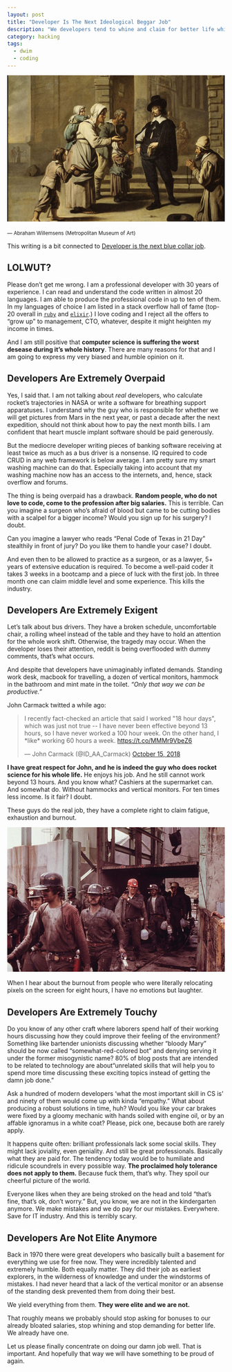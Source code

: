 ```yaml
---
layout: post
title: "Developer Is The Next Ideological Beggar Job"
description: "We developers tend to whine and claim for better life while we are extremely overpaid for doing neither complicated not important stuff"
category: hacking
tags:
  - dwim
  - coding
---
```


![professional beggars were often seen as people not deserving of aid](/img/willemsens-ideological-beggar.jpg)

<small>— Abraham Willemsens (Metropolitan Museum of Art)</small>

This writing is a bit connected to [Developer is the next blue collar job](https://dev.to/stereobooster/developer-is-the-next-blue-collar-job-269b).

## LOLWUT?

Please don’t get me wrong. I am a professional developer with 30 years of experience. I can read and understand the code written in almost 20 languages. I am able to produce the professional code in up to ten of them. In my languages of choice I am listed in a stack overflow hall of fame (top-20 overall in [`ruby`](https://stackoverflow.com/tags/ruby/topusers) and [`elixir`](https://stackoverflow.com/tags/elixir/topusers).) I love coding and I reject all the offers to “grow up” to management, CTO, whatever, despite it might heighten my income in times.

And I am still positive that **computer science is suffering the worst desease during it’s whole history**. There are many reasons for that and I am going to express my very biased and humble opinion on it.

## Developers Are Extremely Overpaid

Yes, I said that. I am not talking about _real_ developers, who calculate rocket’s trajectories in NASA or write a software for breathing support apparatuses. I understand why the guy who is responsible for whether we will get pictures from Mars in the next year, or past a decade after the next expedition, should not think about how to pay the next month bills. I am confident that heart muscle implant software should be paid generously.

But the mediocre developer writing pieces of banking software receiving at least twice as much as a bus driver is a nonsense. IQ required to code CRUD in any web framework is below average. I am pretty sure my smart washing machine can do that. Especially taking into account that my washing machine now has an access to the internets, and, hence, stack overflow and forums.

The thing is being overpaid has a drawback. **Random people, who do not love to code, come to the profession after big salaries.** This is terrible. Can you imagine a surgeon who’s afraid of blood but came to be cutting bodies with a scalpel for a bigger income? Would you sign up for his surgery? I doubt.

Can you imagine a lawyer who reads “Penal Code of Texas in 21 Day” stealthily in front of jury? Do you like them to handle your case? I doubt.

And even then to be allowed to practice as a surgeon, or as a lawyer, 5+ years of extensive education is required. To become a well-paid coder it takes 3 weeks in a bootcamp and a piece of luck with the first job. In three month one can claim middle level and some experience. This kills the industry.

## Developers Are Extremely Exigent

Let’s talk about bus drivers. They have a broken schedule, uncomfortable chair, a rolling wheel instead of the table and they have to hold an attention for the whole work shift. Otherwise, the tragedy may occur. When the developer loses their attention, reddit is being overflooded with dummy comments, that’s what occurs.

And despite that developers have unimaginably inflated demands. Standing work desk, macbook for travelling, a dozen of vertical monitors, hammock in the bathroom and mint mate in the toilet. _“Only that way we can be productive.”_

John Carmack twitted a while ago:

<blockquote class="twitter-tweet"><p lang="en" dir="ltr">I recently fact-checked an article that said I worked &quot;18 hour days&quot;, which was just not true -- I have never been effective beyond 13 hours, so I have never worked a 100 hour week. On the other hand, I *like* working 60 hours a week. <a href="https://t.co/MMMr9VbeZ6">https://t.co/MMMr9VbeZ6</a></p>&mdash; John Carmack (@ID_AA_Carmack) <a href="https://twitter.com/ID_AA_Carmack/status/1051874929631789056?ref_src=twsrc%5Etfw">October 15, 2018</a></blockquote> <script async src="https://platform.twitter.com/widgets.js" charset="utf-8"></script>

**I have great respect for John, and he is indeed the guy who does rocket science for his whole life.** He enjoys his job. And he still cannot work beyond 13 hours. And you know what? Cashiers at the supermarket can. And somewhat do. Without hammocks and vertical monitors. For ten times less income. Is it fair? I doubt.

These guys do the real job, they have a complete right to claim fatigue, exhaustion and burnout.

![Coal miners after six hours in the bottomhole](/img/coal-miners.jpg)

When I hear about the burnout from people who were literally relocating pixels on the screen for eight hours, I have no emotions but laughter.

## Developers Are Extremely Touchy

Do you know of any other craft where laborers spend half of their working hours discussing how they could improve their feeling of the environment? Something like bartender unionists discussing whether “bloody Mary” should be now called “somewhat-red-colored bot” and denying serving it under the former misogynistic name? 80% of blog posts that are intended to be related to technology are about“unrelated skills that will help you to spend more time discussing these exciting topics instead of getting the damn job done.”

Ask a hundred of modern developers ‘what the most important skill in CS is’ and ninety of them would come up with kinda “empathy.” What about producing a robust solutions in time, huh? Would you like your car brakes were fixed by a gloomy mechanic with hands soiled with engine oil, or by an affable ignoramus in a white coat? Please, pick one, because both are rarely apply.

It happens quite often: brilliant professionals lack some social skills. They might lack joviality, even geniality. And still be great professionals. Basically what they are paid for. The tendency today would be to humiliate and ridicule scoundrels in every possible way. **The proclaimed holy tolerance does not apply to them.** Because fuck them, that’s why. They spoil our cheerful picture of the world.

Everyone likes when they are being stroked on the head and told “that’s fine, that’s ok, don’t worry.” But, you know, we are not in the kindergarten anymore. We make mistakes and we do pay for our mistakes. Everywhere. Save for IT industry. And this is terribly scary.

## Developers Are Not Elite Anymore

Back in 1970 there were great developers who basically built a basement for everything we use for free now. They were incredibly talented and extremely humble. Both equally matter. They did their job as earliest explorers, in the wilderness of knowledge and under the windstorms of mistakes. I had never heard that a lack of the vertical monitor or an absense of the standing desk prevented them from doing their best.

We yield everything from them. **They were elite and we are not.**

That roughly means we probably should stop asking for bonuses to our already bloated salaries, stop whining and stop demanding for better life. We already have one.

Let us please finally concentrate on doing our damn job well. That is important. And hopefully that way we will have something to be proud of again.
